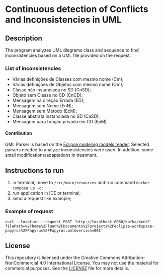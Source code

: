 # Continuous detection of Conflicts and Inconsistencies in UML

## Description

The program analyzes UML diagrams class and sequence to find inconsistencies based on a UML file provided on the request.

### List of inconsistencies

- Várias definições de Classes com mesmo nome (Cm);
- Várias definições de Objetos com mesmo nome (Om);
- Classe não instanciada no SD (CnSD);
- Objeto sem Classe no CD (CnCD);
- Mensagem na direção Errada (ED);
- Mensagem sem Nome (EnN);
- Mensagem sem Método (EcM);
- Classe abstrata instanciada no SD (CaSD);
- Mensagem para função privada em CD (EpM)

#### Contribution

UML Parser is based on the [Eclipse modeling models reader](https://github.com/hammadirshad/emf-uml-model-reader). Selected parsers needed to analyze inconsistencies were used. In addition, some small modifications/adaptations in treatment.

## Instructions to run

1. in terminal, move to `/src/main/resources` and run command `docker compose up -d`;
2. run application in IDE or terminal;
3. send a request like example;

### Example of request

```
curl --location --request POST 'http://localhost:8080/kafka/send?filePath=%2Fhome%2Fluan%2FDocuments%2Fprojects%2Feclipse-workspace-papyrus%2FPapyrus%2FPapyrus.uml&version=001'
```

## License

This repository is licensed under the Creative Commons Attribution-NonCommercial 4.0 International License. You may not use the material for commercial purposes. See the [LICENSE](LICENSE) file for more details.
